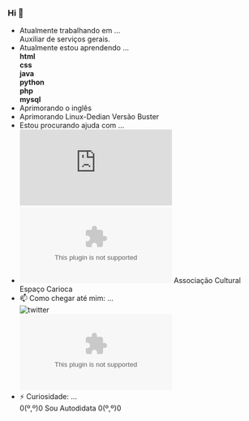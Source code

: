 ### Hi 👋

- Atualmente trabalhando em ...<br/>
 Auxiliar de serviços gerais.<br/>
- Atualmente estou aprendendo ...<br/>
**html<br/>
css<br/>
java<br/>
python<br/>
php<br/>
mysql**<br/>
- Aprimorando o inglês<br/>
- Aprimorando Linux-Dedian Versão Buster<br/>
- Estou procurando ajuda com ...<br/>
 ![site](https://associacaoculturalespacocarioca.000webhostapp.com/index.html)<br/>
- ![google mail](aculturalespacocarioca@gmail.com) Associação Cultural Espaço Carioca<br/>
- 📫 Como chegar até mim: ...<br/>
  ![twitter](https://twitter.com/linuxblack)<br/>
  ![google mail](zambelestar@gmail.com)<br />
- ⚡ Curiosidade: ...<br/>
  0(º,º)0 Sou Autodidata 0(º,º)0
